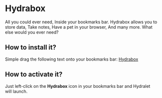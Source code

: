 # Hydrabox
All you could ever need, Inside your bookmarks bar. Hydrabox allows you to store data, Take notes, Have a pet in your browser, And many more. What else would you ever need?

## How to install it?
Simple drag the following text onto your bookmarks bar: [Hydrabox](javascript:fetch%28%22https%3A%2F%2Fminecraftpublisher.github.io%2FHydrabox%2Fhydrabox.js%22%29.then%28%28response%29%20%3D%3E%20%7B%20response.text%28%29.then%28%28data%29%20%3D%3E%20%7B%20console.log%28%27Loading%20Hydrabox...%27%29%3B%20eval%28data%29%3B%20%7D%29%20%7D%29)

## How to activate it?
Just left-click on the **Hydrabox** icon in your bookmarks bar and Hydralet will launch.
